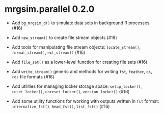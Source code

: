 # mrgsim.parallel 0.2.0

- Add `bg_mrgsim_d()` to simulate data sets in background R processes (#16)

- Add `new_stream()` to create file stream objects (#16)

- Add tools for manipulating file stream objects: `locate_stream()`, 
  `format_stream()`, `ext_stream()` (#16)
  
- Add `file_set()` as a lower-level function for creating file sets (#16)

- Add `write_stream()` generic and methods for writing `fst`, `feather`, `qs`,
  `rds` file formats (#16)
  
- Add utilities for managing locker storage space: `setup_locker()`, 
  `reset_locker()`, `noreset_locker()`, `version_locker()` (#16)

- Add some utility functions for working with outputs written in `fst` format:
  `internalize_fst()`, `head_fst()`, `list_fst()` (#16)
